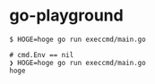 # go-playground

```
$ HOGE=hoge go run execcmd/main.go

# cmd.Env == nil
❯ HOGE=hoge go run execcmd/main.go
hoge
```
